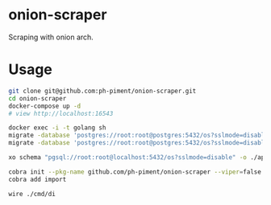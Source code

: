# onion-scraper
 Scraping with onion arch.

# Usage

```bash
git clone git@github.com:ph-piment/onion-scraper.git
cd onion-scraper
docker-compose up -d
# view http://localhost:16543
```

```bash
docker exec -i -t golang sh
migrate -database 'postgres://root:root@postgres:5432/os?sslmode=disable' -path ./migrations/ up
migrate -database 'postgres://root:root@postgres:5432/os?sslmode=disable' -path ./migrations/ down
```

```bash
xo schema "pgsql://root:root@localhost:5432/os?sslmode=disable" -o ./app/infrastructure/dao --src templates
```

```bash
cobra init --pkg-name github.com/ph-piment/onion-scraper --viper=false
cobra add import
```

```bash
wire ./cmd/di
```
